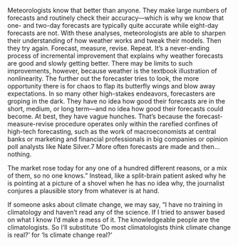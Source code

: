 Meteorologists know that better than anyone. They make large numbers of forecasts and routinely check their accuracy—which is why we know that one- and two-day forecasts are typically quite accurate while eight-day forecasts are not. With these analyses, meteorologists are able to sharpen their understanding of how weather works and tweak their models. Then they try again. Forecast, measure, revise. Repeat. It’s a never-ending process of incremental improvement that explains why weather forecasts are good and slowly getting better. There may be limits to such improvements, however, because weather is the textbook illustration of nonlinearity. The further out the forecaster tries to look, the more opportunity there is for chaos to flap its butterfly wings and blow away expectations. In so many other high-stakes endeavors, forecasters are groping in the dark. They have no idea how good their forecasts are in the short, medium, or long term—and no idea how good their forecasts could become. At best, they have vague hunches. That’s because the forecast-measure-revise procedure operates only within the rarefied confines of high-tech forecasting, such as the work of macroeconomists at central banks or marketing and financial professionals in big companies or opinion poll analysts like Nate Silver.7 More often forecasts are made and then…nothing.

The market rose today for any one of a hundred different reasons, or a mix of them, so no one knows.” Instead, like a split-brain patient asked why he is pointing at a picture of a shovel when he has no idea why, the journalist conjures a plausible story from whatever is at hand.

If someone asks about climate change, we may say, “I have no training in climatology and haven’t read any of the science. If I tried to answer based on what I know I’d make a mess of it. The knowledgeable people are the climatologists. So I’ll substitute ‘Do most climatologists think climate change is real?’ for ‘Is climate change real?’ 